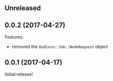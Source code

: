 ## Unreleased

## 0.0.2 (2017-04-27)

Features:

  - removed the `OodCore::Job::NodeRequest` object

## 0.0.1 (2017-04-17)

Initial release!
